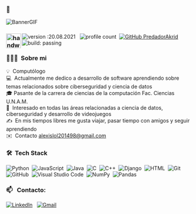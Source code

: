 ### 👋
![BannerGIF](https://user-images.githubusercontent.com)


### <img alt="handwavegif" src="https://user-images.githubusercontent.com/39513876/112366216-8cfe7400-8cfe-11eb-8116-7d3dbae20e97.gif" width='40' align="left"/> 
![version :20.08.2021](https://img.shields.io/badge/version-20.08.2021-informational) &nbsp;
![profile count](https://komarev.com/ghpvc/?username=AbhishekSinghDhadwal&color=red)&nbsp;
[![GitHub PredadorAkrid](https://img.shields.io/github/followers/PredadorAkrid?label=follow&style=social)](https://github.com/PredadorAkrid)&nbsp;
![build: passing](https://img.shields.io/badge/build-passing-success)
### 👨🏻‍💻 &nbsp;Sobre mi

💡 &nbsp;Computólogo \
💻 &nbsp;Actualmente me dedico a desarrollo de software aprendiendo sobre temas relacionados sobre ciberseguridad y ciencia de datos\
🎓&nbsp;Pasante de la carrera de ciencias de la computación Fac. Ciencias U.N.A.M.\
🌱 &nbsp;Interesado en todas las áreas relacionadas a ciencia de datos, ciberseguridad y desarrollo de videojuegos\
✍️ &nbsp;En mis tiempos libres me gusta viajar, pasar tiempo con amigos y seguir aprendiendo\
✉️ &nbsp;Contacto alexislol201498@gmail.com


### 🛠 &nbsp;Tech Stack

![Python](https://img.shields.io/badge/-Python-05122A?style=flat&logo=python)&nbsp;
![JavaScript](https://img.shields.io/badge/-JavaScript-05122A?style=flat&logo=javascript)&nbsp;
![Java](https://img.shields.io/badge/-Java-05122A?style=flat&logo=Java&logoColor=FFA518)&nbsp;
![C](https://img.shields.io/badge/-C-05122A?style=flat&logo=C&logoColor=A8B9CC)&nbsp;
![C++](https://img.shields.io/badge/-C++-05122A?style=flat&logo=C%2B%2B&logoColor=00599C)&nbsp;
![Django](https://img.shields.io/badge/-Django-05122A?style=flat&logo=django&logoColor=092E20)&nbsp;
![HTML](https://img.shields.io/badge/-HTML-05122A?style=flat&logo=HTML5)&nbsp;
![Git](https://img.shields.io/badge/-Git-05122A?style=flat&logo=git)&nbsp;
![GitHub](https://img.shields.io/badge/-GitHub-05122A?style=flat&logo=github)&nbsp;
![Visual Studio Code](https://img.shields.io/badge/-Visual%20Studio%20Code-05122A?style=flat&logo=visual-studio-code&logoColor=007ACC)&nbsp;
![NumPy](https://img.shields.io/badge/numpy%20-%23013243.svg?&style=flat&logo=numpy&logoColor=white)&nbsp;
![Pandas](https://img.shields.io/badge/pandas%20-%23150458.svg?&style=flat&logo=pandas&logoColor=white)&nbsp;

### 📫 &nbsp; Contacto:


<a href="https://www.linkedin.com/in/alexis-navarrete-puebla-a850a2198/"><img alt="LinkedIn" src="https://img.shields.io/badge/linkedin%20-%230077B5.svg?&style=flat&logo=linkedin&logoColor=white"/></a> &nbsp;
<a href="mailto:alexislol201498@gmail.com"><img alt="Gmail" src="https://img.shields.io/badge/Gmail-D14836?style=flat&logo=gmail&logoColor=white" /></a> &nbsp;
